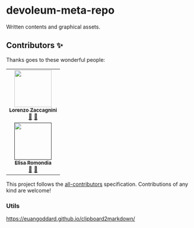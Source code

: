 # devoleum-meta-repo
Written contents and graphical assets.

## Contributors ✨
Thanks goes to these wonderful people:

<!-- ALL-CONTRIBUTORS-LIST:START - Do not remove or modify this section -->
<!-- prettier-ignore-start -->
<!-- markdownlint-disable -->
<table>
  <tr>
    <td align="center"><a href="https://it.linkedin.com/in/lorenzo-zaccagnini"><img src="https://avatars2.githubusercontent.com/u/18169376?s=400&u=697698bf9973ab54be5b8eadbf7d1c7c083d23e6&v=4" width="100px;" alt=""/><br /><sub><b>Lorenzo Zaccagnini</b></sub></a><br /><a href="https://it.linkedin.com/in/lorenzo-zaccagnini" title="LinkedIn">💬</a> <a href="https://github.com/LorenzoZaccagnini" title="GitHub">📖</a></td>
   </tr>
    <td align="center"><a href=" "><img src="https://avatars1.githubusercontent.com/u/22495052?s=400&u=bfa41aa3de72d097e172add801860178358e9362&v=4" width="100px;" alt=""/><br /><sub><b>Elisa Romondia</b></sub></a><br /><a href="https://fr.linkedin.com/in/elisa-romondia" title="LinkedIn">💬</a> <a href="https://github.com/elisaromondia" title="GitHub">📖</a></td>
</table>
<!-- markdownlint-enable -->
<!-- prettier-ignore-end -->
<!-- ALL-CONTRIBUTORS-LIST:END -->

This project follows the [all-contributors](https://allcontributors.org) specification.
Contributions of any kind are welcome!

### Utils
https://euangoddard.github.io/clipboard2markdown/
